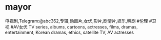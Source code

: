 # mayor
电视剧,Telegram:@abc362,专辑,动画片,女优,影片,剧情片,娱乐,韩剧 #伦理 #卫视 #AV女优 TV series, albums, cartoons, actresses, films, dramas, entertainment, Korean dramas, ethics, satellite TV, AV actresses
